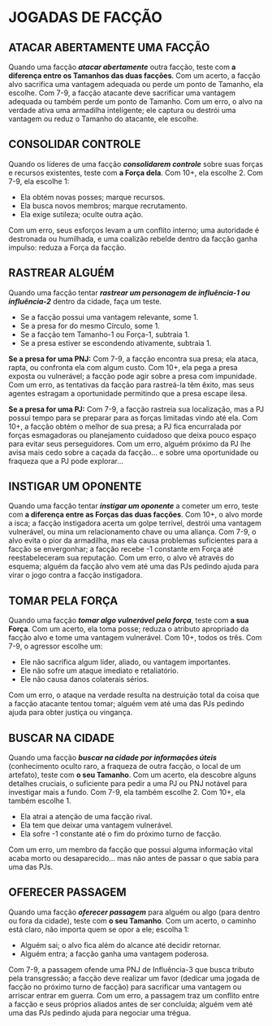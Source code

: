 # JOGADAS DE FACÇÃO

## ATACAR ABERTAMENTE UMA FACÇÃO

Quando uma facção ***atacar abertamente*** outra facção, teste com **a diferença entre os Tamanhos das duas facções**. Com um acerto, a facção alvo sacrifica uma vantagem adequada ou perde um ponto de Tamanho, ela escolhe. Com 7-9, a facção atacante deve sacrificar uma vantagem adequada ou também perde um ponto de Tamanho. Com um erro, o alvo na verdade ativa uma armadilha inteligente; ele captura ou destrói uma vantagem ou reduz o Tamanho do atacante, ele escolhe.

## CONSOLIDAR CONTROLE

Quando os líderes de uma facção ***consolidarem controle*** sobre suas forças e recursos existentes, teste com **a Força dela**. Com 10+, ela escolhe 2. Com 7-9, ela escolhe 1:

- Ela obtém novas posses; marque recursos.
- Ela busca novos membros; marque recrutamento.
- Ela exige sutileza; oculte outra ação.

Com um erro, seus esforços levam a um conflito interno; uma autoridade é destronada ou humilhada, e uma coalizão rebelde dentro da facção ganha impulso: reduza a Força da facção.

## RASTREAR ALGUÉM

Quando uma facção tentar ***rastrear um personagem de influência-1 ou influência-2*** dentro da cidade, faça um teste.

- Se a facção possui uma vantagem relevante, some 1.
- Se a presa for do mesmo Círculo, some 1.
- Se a facção tem Tamanho-1 ou Força-1, subtraia 1.
- Se a presa estiver se escondendo ativamente, subtraia 1.

**Se a presa for uma PNJ:** Com 7-9, a facção encontra sua presa; ela ataca, rapta, ou confronta ela com algum custo. Com 10+, ela pega a presa exposta ou vulnerável; a facção pode agir sobre a presa com impunidade. Com um erro, as tentativas da facção para rastreá-la têm êxito, mas seus agentes estragam a oportunidade permitindo que a presa escape ilesa.

**Se a presa for uma PJ:** Com 7-9, a facção rastreia sua localização, mas a PJ possui tempo para se preparar para as forças limitadas vindo até ela. Com 10+, a facção obtém o melhor de sua presa; a PJ fica encurralada por forças esmagadoras ou planejamento cuidadoso que deixa pouco espaço para evitar seus perseguidores. Com um erro, alguém próximo da PJ lhe avisa mais cedo sobre a caçada da facção... e sobre uma oportunidade ou fraqueza que a PJ pode explorar…

## INSTIGAR UM OPONENTE

Quando uma facção tentar ***instigar um oponente*** a cometer um erro, teste com **a diferença entre as Forças das duas facções**. Com 10+, o alvo morde a isca; a facção instigadora acerta um golpe terrível, destrói uma vantagem vulnerável, ou mina um relacionamento chave ou uma aliança. Com 7-9, o alvo evita o pior da armadilha, mas ela causa problemas suficientes para a facção se envergonhar; a facção recebe -1 constante em Força até reestabeleceram sua reputação. Com um erro, o alvo vê através do esquema; alguém da facção alvo vem até uma das PJs pedindo ajuda para virar o jogo contra a facção instigadora.

## TOMAR PELA FORÇA

Quando uma facção ***tomar algo vulnerável pela força***, teste com **a sua Força**. Com um acerto, ela toma posse; reduza o atributo apropriado da facção alvo e tome uma vantagem vulnerável. Com 10+, todos os três. Com 7-9, o agressor escolhe um:

- Ele não sacrifica algum líder, aliado, ou vantagem importantes.
- Ele não sofre um ataque imediato e retaliatório.
- Ele não causa danos colaterais sérios.

Com um erro, o ataque na verdade resulta na destruição total da coisa que a facção atacante tentou tomar; alguém vem até uma das PJs pedindo ajuda para obter justiça ou vingança.

## BUSCAR NA CIDADE

Quando uma facção ***buscar na cidade por informações úteis*** (conhecimento oculto raro, a fraqueza de outra facção, o local de um artefato), teste com **o seu Tamanho**. Com um acerto, ela descobre alguns detalhes cruciais, o suficiente para pedir a uma PJ ou PNJ notável para investigar mais a fundo. Com 7-9, ela também escolhe 2. Com 10+, ela também escolhe 1.

- Ela atrai a atenção de uma facção rival.
- Ela tem que deixar uma vantagem vulnerável.
- Ela sofre -1 constante até o fim do próximo turno de facção.

Com um erro, um membro da facção que possui alguma informação vital acaba morto ou desaparecido... mas não antes de passar o que sabia para uma das PJs.

## OFERECER PASSAGEM

Quando uma facção ***oferecer passagem*** para alguém ou algo (para dentro ou fora da cidade), teste com **o seu Tamanho**. Com um acerto, o caminho está claro, não importa quem se opor a ele; escolha 1:

- Alguém sai; o alvo fica além do alcance até decidir retornar.
- Alguém entra; a facção ganha uma vantagem poderosa.

Com 7-9, a passagem ofende uma PNJ de Influência-3 que busca tributo pela transgressão; a facção deve realizar um favor (dedicar uma jogada de facção no próximo turno de facção) para sacrificar uma vantagem ou arriscar entrar em guerra. Com um erro, a passagem traz um conflito entre a facção e seus próprios aliados antes de ser concluída; alguém vem até uma das PJs pedindo ajuda para negociar uma trégua.
